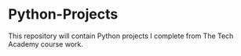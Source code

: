 # Python-Projects
 This repository will contain Python projects I complete from The Tech Academy course work.

